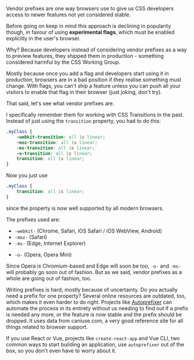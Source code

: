 Vendor prefixes are one way browsers use to give us CSS developers access to newer features not yet considered stable.

Before going on keep in mind this approach is declining in popularity though, in favour of using **experimental flags**, which must be enabled explicitly in the user's browser.

Why? Because developers instead of considering vendor prefixes as a way to preview features, they shipped them in production - something considered harmful by the CSS Working Group.

Mostly because once you add a flag and developers start using it in production, browsers are in a bad position if they realise something must change. With flags, you can't ship a feature unless you can push all your visitors to enable that flag in their browser (just joking, don't try).

That said, let's see what vendor prefixes are.

I specifically remember them for working with CSS Transitions in the past. Instead of just using the `transition` property, you had to do this:

```css
.myClass {
	-webkit-transition: all 1s linear;
	-moz-transition: all 1s linear;
	-ms-transition: all 1s linear;
	-o-transition: all 1s linear;
	transition: all 1s linear;
}
```

Now you just use

```css
.myClass {
	transition: all 1s linear;
}
```

since the property is now well supported by all modern browsers.

The prefixes used are:

- `-webkit-` (Chrome, Safari, iOS Safari / iOS WebView, Android)
- `-moz-` (Safari)
- `-ms-` (Edge, Internet Explorer)
* `-o-` (Opera, Opera Mini)

Since Opera is Chromium-based and Edge will soon be too, `-o-` and `-ms-` will probably go soon out of fashion. But as we said, vendor prefixes as a whole are going out of fashion, too.

Writing prefixes is hard, mostly because of uncertainty. Do you actually need a prefix for one property? Several online resources are outdated, too, which makes it even harder to do right.
Projects like [Autoprefixer](https://github.com/postcss/autoprefixer) can automate the process in its entirety without us needing to find out if a prefix is needed any more, or the feature is now stable and the prefix should be dropped. It uses data from caniuse.com, a very good reference site for all things related to browser support.

If you use React or Vue, projects like `create-react-app` and Vue CLI, two common ways to start building an application, use `autoprefixer` out of the box, so you don't even have to worry about it.